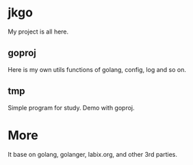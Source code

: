 jkgo
====
My project is all here.

goproj
------
Here is my own utils functions of golang, config, log and so on.

tmp
---
Simple program for study. Demo with goproj.

More
====
It base on golang, golanger, labix.org, and other 3rd parties.

